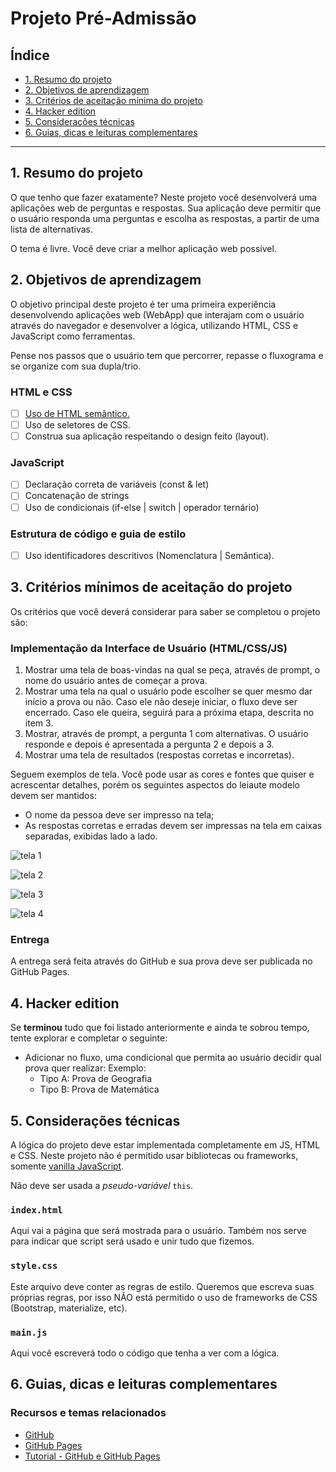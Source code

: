 # Projeto Pré-Admissão

## Índice

- [1. Resumo do projeto](#1-resumo-do-projeto)
- [2. Objetivos de aprendizagem](#2-objetivos-de-aprendizagem)
- [3. Critérios de aceitação mínima do projeto](#3-critérios-mínimos-de-aceitação-do-projeto)
- [4. Hacker edition](#4-hacker-edition)
- [5. Considerações técnicas](#5-considerações-técnicas)
- [6. Guias, dicas e leituras complementares](#6-guias-dicas-e-leituras-complementares)

---

## 1. Resumo do projeto

O que tenho que fazer exatamente? Neste projeto você desenvolverá uma aplicações web de perguntas e respostas. Sua aplicação deve permitir que o usuário responda uma perguntas e escolha as respostas, a partir de uma lista de alternativas.

O tema é livre. Você deve criar a melhor aplicação web possível.

## 2. Objetivos de aprendizagem

O objetivo principal deste projeto é ter uma primeira experiência desenvolvendo
aplicações web (WebApp) que interajam com o usuário através do navegador e
desenvolver a lógica, utilizando HTML, CSS e JavaScript como ferramentas.

Pense nos passos que o usuário tem que percorrer, repasse o fluxograma e se organize com sua dupla/trio.

### HTML e CSS

- [ ] [Uso de HTML semântico.](https://developer.mozilla.org/pt-BR/docs/Glossario/Semantica#Sem%C3%A2ntica_em_HTML)
- [ ] Uso de seletores de CSS.
- [ ] Construa sua aplicação respeitando o design feito (layout).

### JavaScript

- [ ] Declaração correta de variáveis (const & let)
- [ ] Concatenação de strings
- [ ] Uso de condicionais (if-else | switch | operador ternário)

### Estrutura de código e guia de estilo

- [ ] Uso identificadores descritivos (Nomenclatura | Semântica).

## 3. Critérios mínimos de aceitação do projeto

Os critérios que você deverá considerar para saber se completou o projeto são:

### Implementação da Interface de Usuário (HTML/CSS/JS)

1. Mostrar uma tela de boas-vindas na qual se peça, através de prompt, o nome do usuário antes de começar a prova.
2. Mostrar uma tela na qual o usuário pode escolher se quer mesmo dar início a prova ou não. Caso ele não deseje iniciar, o fluxo deve ser encerrado. Caso ele queira, seguirá para a próxima etapa, descrita no item 3.
3. Mostrar, através de prompt, a pergunta 1 com alternativas. O usuário responde e depois é apresentada a pergunta 2 e depois a 3.
4. Mostrar uma tela de resultados (respostas corretas e incorretas).

Seguem exemplos de tela. Você pode usar as cores e fontes que quiser e acrescentar detalhes, porém os seguintes aspectos do leiaute modelo devem ser mantidos:

- O nome da pessoa deve ser impresso na tela;
- As respostas corretas e erradas devem ser impressas na tela em caixas separadas, exibidas lado a lado.

![tela 1](https://user-images.githubusercontent.com/39506102/74755660-3c425f00-5252-11ea-953d-2681aa3a9a17.png)

![tela 2](https://user-images.githubusercontent.com/39506102/74755700-47958a80-5252-11ea-8028-42540b43f8cd.png)

![tela 3](https://user-images.githubusercontent.com/39506102/74755741-58de9700-5252-11ea-8028-07457b24f16b.png)

![tela 4](https://user-images.githubusercontent.com/39506102/74755765-6267ff00-5252-11ea-892a-20e85d7fa099.png)

### Entrega

A entrega será feita através do GitHub e sua prova deve ser publicada no GitHub Pages.

## 4. Hacker edition

Se **terminou** tudo que foi listado anteriormente e ainda te sobrou tempo,
tente explorar e completar o seguinte:

- Adicionar no fluxo, uma condicional que permita ao usuário decidir qual prova quer realizar:
  Exemplo:
  - Tipo A: Prova de Geografia
  - Tipo B: Prova de Matemática

## 5. Considerações técnicas

A lógica do projeto deve estar implementada completamente em JS, HTML e CSS. Neste projeto não é permitido usar bibliotecas ou frameworks, somente [vanilla JavaScript](https://medium.com/laboratoria-how-to/vanillajs-vs-jquery-31e623bbd46e).

Não deve ser usada a _pseudo-variável_ `this`.

### `index.html`

Aqui vai a página que será mostrada para o usuário. Também nos serve para
indicar que script será usado e unir tudo que fizemos.

### `style.css`

Este arquivo deve conter as regras de estilo. Queremos que escreva suas próprias
regras, por isso NÃO está permitido o uso de frameworks de CSS (Bootstrap,
materialize, etc).

### `main.js`

Aqui você escreverá todo o código que tenha a ver com a lógica.

## 6. Guias, dicas e leituras complementares

### Recursos e temas relacionados

- [GitHub](https://github.com/)
- [GitHub Pages](https://pages.github.com/)
- [Tutorial - GitHub e GitHub Pages](https://youtu.be/p36l8QR4-g8)
